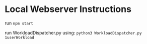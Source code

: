 # Local Webserver Instructions

run `npm start`

run WorkloadDispatcher.py using: `python3 WorkloadDispatcher.py 1userWorkload`